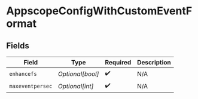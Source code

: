# AppscopeConfigWithCustomEventFormat


## Fields

| Field              | Type               | Required           | Description        |
| ------------------ | ------------------ | ------------------ | ------------------ |
| `enhancefs`        | *Optional[bool]*   | :heavy_check_mark: | N/A                |
| `maxeventpersec`   | *Optional[int]*    | :heavy_check_mark: | N/A                |